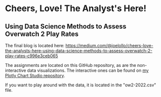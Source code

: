 # Cheers, Love! The Analyst's Here!
## Using Data Science Methods to Assess Overwatch 2 Play Rates
The final blog is located here: https://medium.com/@joelollo/cheers-love-the-analysts-here-using-data-science-methods-to-assess-overwatch-2-play-rates-c996e3ceb065

The assignments are located on this GitHub repository, as are the non-interactive data visualizations. The interactive ones can be found on [my Plotly Chart Studio repository](https://chart-studio.plotly.com/~JoeLollo21).

If you want to play around with the data, it is located in the "ow2-2022.csv" file.
